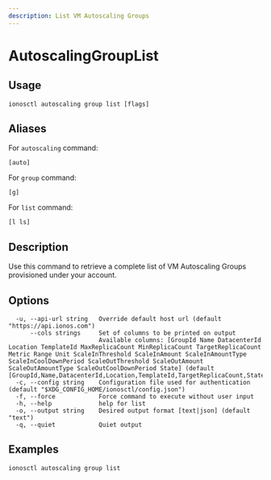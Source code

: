 ```yaml
---
description: List VM Autoscaling Groups
---
```


# AutoscalingGroupList

## Usage

```text
ionosctl autoscaling group list [flags]
```

## Aliases

For `autoscaling` command:

```text
[auto]
```

For `group` command:

```text
[g]
```

For `list` command:

```text
[l ls]
```

## Description

Use this command to retrieve a complete list of VM Autoscaling Groups provisioned under your account.

## Options

```text
  -u, --api-url string   Override default host url (default "https://api.ionos.com")
      --cols strings     Set of columns to be printed on output 
                         Available columns: [GroupId Name DatacenterId Location TemplateId MaxReplicaCount MinReplicaCount TargetReplicaCount Metric Range Unit ScaleInThreshold ScaleInAmount ScaleInAmountType ScaleInCoolDownPeriod ScaleOutThreshold ScaleOutAmount ScaleOutAmountType ScaleOutCoolDownPeriod State] (default [GroupId,Name,DatacenterId,Location,TemplateId,TargetReplicaCount,State])
  -c, --config string    Configuration file used for authentication (default "$XDG_CONFIG_HOME/ionosctl/config.json")
  -f, --force            Force command to execute without user input
  -h, --help             help for list
  -o, --output string    Desired output format [text|json] (default "text")
  -q, --quiet            Quiet output
```

## Examples

```text
ionosctl autoscaling group list
```

